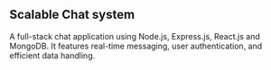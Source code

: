 ## Scalable Chat system

A full-stack chat application using Node.js, Express.js, React.js and MongoDB. It features real-time messaging, user authentication, and efficient data handling.

